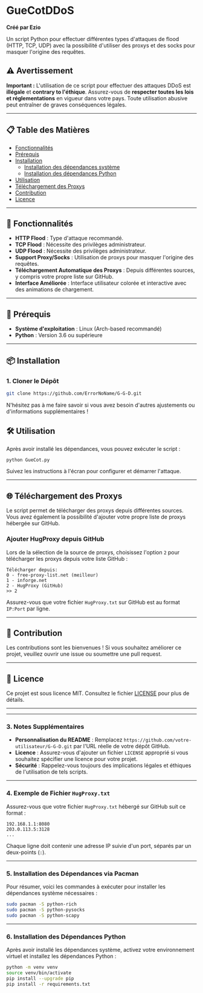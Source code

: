 # GueCotDDoS

**Créé par Ezio**

Un script Python pour effectuer différentes types d'attaques de flood (HTTP, TCP, UDP) avec la possibilité d'utiliser des proxys et des socks pour masquer l'origine des requêtes.

## ⚠️ Avertissement

**Important :** L'utilisation de ce script pour effectuer des attaques DDoS est **illégale** et **contrary to l'éthique**. Assurez-vous de **respecter toutes les lois et réglementations** en vigueur dans votre pays. Toute utilisation abusive peut entraîner de graves conséquences légales.

---

## 📋 Table des Matières

- [Fonctionnalités](#fonctionnalités)
- [Prérequis](#prérequis)
- [Installation](#installation)
  - [Installation des dépendances système](#installation-des-dépendances-système)
  - [Installation des dépendances Python](#installation-des-dépendances-python)
- [Utilisation](#utilisation)
- [Téléchargement des Proxys](#téléchargement-des-proxys)
- [Contribution](#contribution)
- [Licence](#licence)

---

## 🚀 Fonctionnalités

- **HTTP Flood** : Type d'attaque recommandé.
- **TCP Flood** : Nécessite des privilèges administrateur.
- **UDP Flood** : Nécessite des privilèges administrateur.
- **Support Proxy/Socks** : Utilisation de proxys pour masquer l'origine des requêtes.
- **Téléchargement Automatique des Proxys** : Depuis différentes sources, y compris votre propre liste sur GitHub.
- **Interface Améliorée** : Interface utilisateur colorée et interactive avec des animations de chargement.

---

## 🔧 Prérequis

- **Système d'exploitation** : Linux (Arch-based recommandé)
- **Python** : Version 3.6 ou supérieure

---

## 📦 Installation

### 1. Cloner le Dépôt

```bash
git clone https://github.com/ErrorNoName/G-G-D.git
```

N'hésitez pas à me faire savoir si vous avez besoin d'autres ajustements ou d'informations supplémentaires !
## 🛠️ Utilisation

Après avoir installé les dépendances, vous pouvez exécuter le script :

```bash
python GueCot.py
```

Suivez les instructions à l'écran pour configurer et démarrer l'attaque.

---

## 🌐 Téléchargement des Proxys

Le script permet de télécharger des proxys depuis différentes sources. Vous avez également la possibilité d'ajouter votre propre liste de proxys hébergée sur GitHub.

### Ajouter HugProxy depuis GitHub

Lors de la sélection de la source de proxys, choisissez l'option `2` pour télécharger les proxys depuis votre liste GitHub :

```
Télécharger depuis:
0 - free-proxy-list.net (meilleur)
1 - inforge.net
2 - HugProxy (GitHub)
>> 2
```

Assurez-vous que votre fichier `HugProxy.txt` sur GitHub est au format `IP:Port` par ligne.

---

## 🤝 Contribution

Les contributions sont les bienvenues ! Si vous souhaitez améliorer ce projet, veuillez ouvrir une issue ou soumettre une pull request.

---

## 📜 Licence

Ce projet est sous licence MIT. Consultez le fichier [LICENSE](LICENSE) pour plus de détails.

---

---

### 3. Notes Supplémentaires

- **Personnalisation du README** : Remplacez `https://github.com/votre-utilisateur/G-G-D.git` par l'URL réelle de votre dépôt GitHub.
- **Licence** : Assurez-vous d'ajouter un fichier `LICENSE` approprié si vous souhaitez spécifier une licence pour votre projet.
- **Sécurité** : Rappelez-vous toujours des implications légales et éthiques de l'utilisation de tels scripts.

---

### 4. Exemple de Fichier `HugProxy.txt`

Assurez-vous que votre fichier `HugProxy.txt` hébergé sur GitHub suit ce format :

```plaintext
192.168.1.1:8080
203.0.113.5:3128
...
```

Chaque ligne doit contenir une adresse IP suivie d'un port, séparés par un deux-points (`:`).

---

### 5. Installation des Dépendances via Pacman

Pour résumer, voici les commandes à exécuter pour installer les dépendances système nécessaires :

```bash
sudo pacman -S python-rich
sudo pacman -S python-pysocks
sudo pacman -S python-scapy
```

---

### 6. Installation des Dépendances Python

Après avoir installé les dépendances système, activez votre environnement virtuel et installez les dépendances Python :

```bash
python -m venv venv
source venv/bin/activate
pip install --upgrade pip
pip install -r requirements.txt
```
